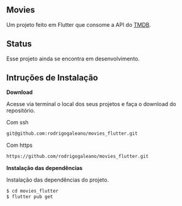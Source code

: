## Movies

Um projeto feito em Flutter que consome a API do [TMDB](https://pokeapi.co/).

## Status

Esse projeto ainda se encontra em desenvolvimento.
<!-- ## Screenshots do Projeto

<img width="250" src="https://github.com/rodrigogaleano/pokedex_flutter/assets/95086945/0881aaeb-4d76-4555-8d42-8d140aad3f59"/>
<img width="250" src="https://github.com/rodrigogaleano/pokedex_flutter/assets/95086945/e3be778f-d508-4380-8588-3ad04360284b"/>
<img width="250" src="https://github.com/rodrigogaleano/pokedex_flutter/assets/95086945/5a46cd65-8399-45a3-845d-233644f72218"/> -->

## Intruções de Instalação

**Download**

Acesse via terminal o local dos seus projetos e faça o download do repositório.

Com ssh

```bash
git@github.com:rodrigogaleano/movies_flutter.git
```

Com https

```bash
https://github.com/rodrigogaleano/movies_flutter.git
```

**Instalação das dependências**

Instalação das dependências do projeto.

```bash
$ cd movies_flutter
$ flutter pub get
```
